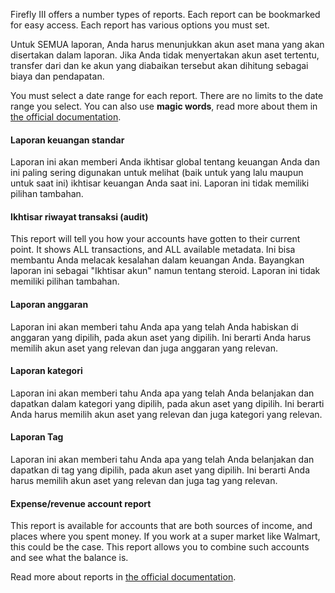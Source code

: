 Firefly III offers a number types of reports. Each report can be bookmarked for easy access. Each report has various options you must set.

Untuk SEMUA laporan, Anda harus menunjukkan akun aset mana yang akan disertakan dalam laporan. Jika Anda tidak menyertakan akun aset tertentu, transfer dari dan ke akun yang diabaikan tersebut akan dihitung sebagai biaya dan pendapatan.

You must select a date range for each report. There are no limits to the date range you select. You can also use **magic words**, read more about them in [the official documentation](https://docs.firefly-iii.org/advanced-concepts/reports).

#### Laporan keuangan standar

Laporan ini akan memberi Anda ikhtisar global tentang keuangan Anda dan ini paling sering digunakan untuk melihat (baik untuk yang lalu maupun untuk saat ini) ikhtisar keuangan Anda saat ini. Laporan ini tidak memiliki pilihan tambahan.

#### Ikhtisar riwayat transaksi (audit)

This report will tell you how your accounts have gotten to their current point. It shows ALL transactions, and ALL available metadata. Ini bisa membantu Anda melacak kesalahan dalam keuangan Anda. Bayangkan laporan ini sebagai "Ikhtisar akun" namun tentang steroid. Laporan ini tidak memiliki pilihan tambahan.

#### Laporan anggaran

Laporan ini akan memberi tahu Anda apa yang telah Anda habiskan di anggaran yang dipilih, pada akun aset yang dipilih. Ini berarti Anda harus memilih akun aset yang relevan dan juga anggaran yang relevan.

#### Laporan kategori

Laporan ini akan memberi tahu Anda apa yang telah Anda belanjakan dan dapatkan dalam kategori yang dipilih, pada akun aset yang dipilih. Ini berarti Anda harus memilih akun aset yang relevan dan juga kategori yang relevan.

#### Laporan Tag

Laporan ini akan memberi tahu Anda apa yang telah Anda belanjakan dan dapatkan di tag yang dipilih, pada akun aset yang dipilih. Ini berarti Anda harus memilih akun aset yang relevan dan juga tag yang relevan.

#### Expense/revenue account report

This report is available for accounts that are both sources of income, and places where you spent money. If you work at a super market like Walmart, this could be the case. This report allows you to combine such accounts and see what the balance is.

Read more about reports in [the official documentation](https://docs.firefly-iii.org/advanced-concepts/reports).